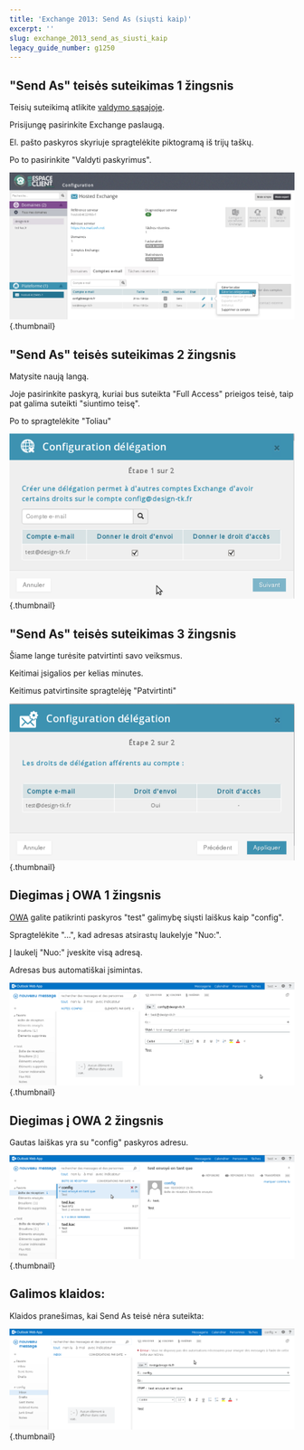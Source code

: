 ```yaml
---
title: 'Exchange 2013: Send As (siųsti kaip)'
excerpt: ''
slug: exchange_2013_send_as_siusti_kaip
legacy_guide_number: g1250
---
```



## "Send As" teisės suteikimas 1 žingsnis
Teisių suteikimą atlikite [valdymo sąsajoje](https://www.ovh.com/manager/web/login.html).

Prisijungę pasirinkite Exchange paslaugą.

El. pašto paskyros skyriuje spragtelėkite piktogramą iš trijų taškų.

Po to pasirinkite "Valdyti paskyrimus".

![](images/img_1208.jpg){.thumbnail}


## "Send As" teisės suteikimas 2 žingsnis
Matysite naują langą. 

Joje pasirinkite paskyrą, kuriai bus suteikta "Full Access" prieigos teisė, taip pat galima suteikti "siuntimo teisę".

Po to spragtelėkite "Toliau"

![](images/img_1209.jpg){.thumbnail}


## "Send As" teisės suteikimas 3 žingsnis
Šiame lange turėsite patvirtinti savo veiksmus. 

Keitimai įsigalios per kelias minutes.

Keitimus patvirtinsite spragtelėję "Patvirtinti"

![](images/img_1063.jpg){.thumbnail}


## Diegimas į OWA 1 žingsnis
[OWA](https://ex.mail.ovh.net/owa) galite patikrinti paskyros "test" galimybę siųsti laiškus kaip "config".

Spragtelėkite "...", kad adresas atsirastų laukelyje "Nuo:".

Į laukelį "Nuo:" įveskite visą adresą.

Adresas bus automatiškai įsimintas.

![](images/img_1325.jpg){.thumbnail}


## Diegimas į OWA 2 žingsnis
Gautas laiškas yra su "config" paskyros adresu.

![](images/img_1032.jpg){.thumbnail}


## Galimos klaidos:
Klaidos pranešimas, kai Send As teisė nėra suteikta:

![](images/img_1033.jpg){.thumbnail}

